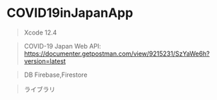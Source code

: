 # COVID19inJapanApp

>Xcode 12.4

>COVID-19 Japan Web API:
 https://documenter.getpostman.com/view/9215231/SzYaWe6h?version=latest

>DB
Firebase,Firestore
  
>ライブラリ

